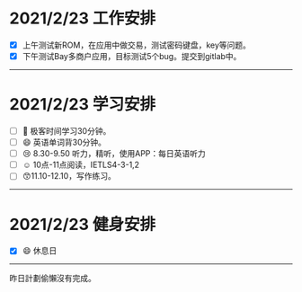 # 2021/2/23 工作安排

- [x] 上午测试新ROM，在应用中做交易，测试密码键盘，key等问题。
- [x] 下午测试Bay多商户应用，目标测试5个bug。提交到gitlab中。

-----

# 2021/2/23 学习安排

- [ ] :camel: 极客时间学习30分钟。
- [ ] :smile: 英语单词背30分钟。
- [ ] :cry: 8.30-9.50 听力，精听，使用APP：每日英语听力
- [ ] :relaxed: ​10点-11点阅读，IETLS4-3-1,2
- [ ] :kissing_smiling_eyes: ​11.10-12.10，写作练习。

-----------

# 2021/2/23 健身安排

- [x] :smile: 休息日

-----

昨日計劃偷懶沒有完成。
